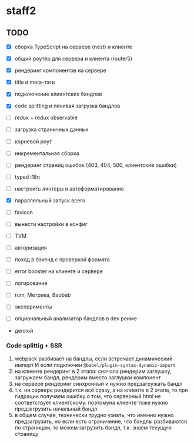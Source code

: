 # staff2

## TODO

- [x] сборка TypeScript на сервере (nest) и клиенте
- [x] общий роутер для сервера и клиента (router5)
- [x] рендеринг компонентов на сервере
- [x] title и meta-тэги
- [x] подключение клиентских бандлов
- [x] code splitting и ленивая загрузка бандлов
- [ ] redux + redux observable
- [ ] загрузка страничных данных
- [ ] корневой роут
- [ ] инкрементальная сборка
- [ ] рендеринг страниц ошибок (403, 404, 500, клиентские ошибки)
- [ ] typed i18n

- [ ] настроить линтеры и автоформатирование
- [x] параллельный запуск всего
- [ ] favicon

- [ ] вынести настройки в конфиг
- [ ] TVM
- [ ] авторизация
- [ ] поход в бэкенд с проверкой формата
- [ ] error booster на клиенте и сервере
- [ ] логирование
- [ ] rum, Метрика, Baobab
- [ ] эксперименты

- [ ] опциональный анализатор бандлов в dev реиме

- деплой

### Code splittig + SSR

1. webpack разбивает на бандлы, если встречает динамический импорт И если подключен `@babel/plugin-syntax-dynamic-import`
2. на клиенте рендеринг в 2 этапа: сначала рендерим заглушку, загружаем бандл, рендерим вместо заглушки компонент
3. на сервере рендеринг синхронный и нужно предзагружать бандл
4. т.к. на сервере рендерится всё сразу, а на клиенте в 2 этапа, то при гидрации получаем ошибку о том, что серверный html не соответствует клиентскому. поэтомуна клиенте тоже нужно предзагрузить начальный бандл
5. в общем случае, технически трудно узнать, что именно нужно предзагрузить, но если есть ограничение, что бандлы разбиваются по страницам, то можем загрузить бандл, т.к. знаем текущую страницу
